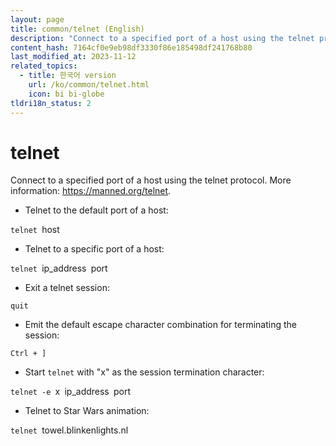 ```yaml
---
layout: page
title: common/telnet (English)
description: "Connect to a specified port of a host using the telnet protocol."
content_hash: 7164cf0e9eb98df3330f86e185498df241768b80
last_modified_at: 2023-11-12
related_topics:
  - title: 한국어 version
    url: /ko/common/telnet.html
    icon: bi bi-globe
tldri18n_status: 2
---
```

# telnet

Connect to a specified port of a host using the telnet protocol.
More information: <https://manned.org/telnet>.

- Telnet to the default port of a host:

`telnet `<span class="tldr-var badge badge-pill bg-dark-lm bg-white-dm text-white-lm text-dark-dm font-weight-bold">host</span>

- Telnet to a specific port of a host:

`telnet `<span class="tldr-var badge badge-pill bg-dark-lm bg-white-dm text-white-lm text-dark-dm font-weight-bold">ip_address</span>` `<span class="tldr-var badge badge-pill bg-dark-lm bg-white-dm text-white-lm text-dark-dm font-weight-bold">port</span>

- Exit a telnet session:

`quit`

- Emit the default escape character combination for terminating the session:

`Ctrl + ]`

- Start `telnet` with "x" as the session termination character:

`telnet -e `<span class="tldr-var badge badge-pill bg-dark-lm bg-white-dm text-white-lm text-dark-dm font-weight-bold">x</span>` `<span class="tldr-var badge badge-pill bg-dark-lm bg-white-dm text-white-lm text-dark-dm font-weight-bold">ip_address</span>` `<span class="tldr-var badge badge-pill bg-dark-lm bg-white-dm text-white-lm text-dark-dm font-weight-bold">port</span>

- Telnet to Star Wars animation:

`telnet `<span class="tldr-var badge badge-pill bg-dark-lm bg-white-dm text-white-lm text-dark-dm font-weight-bold">towel.blinkenlights.nl</span>
